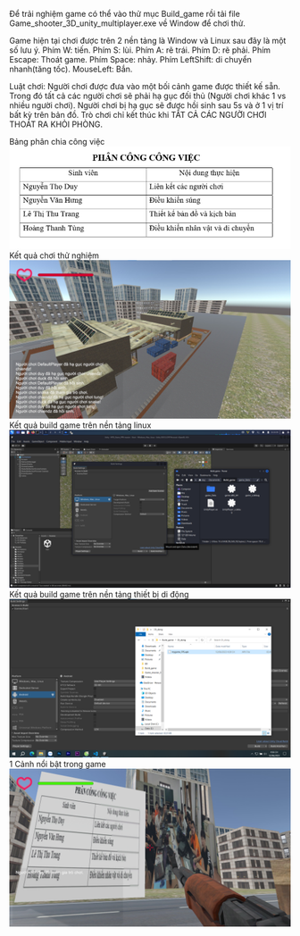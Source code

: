 Để trải nghiệm game có thể vào thử mục Build_game rồi tải file Game_shooter_3D_unity_multiplayer.exe về Window để chơi thử.

Game hiện tại chơi được trên 2 nền tảng là Window và Linux sau đây là một số lưu ý.
Phím W: tiến.
Phím S: lùi.
Phím A: rẽ trái.
Phím D: rẽ phải.
Phím Escape: Thoát game.
Phím Space: nhảy.
Phím LeftShift: di chuyển nhanh(tăng tốc).
MouseLeft: Bắn.

Luật chơi: Người chơi được đưa vào một bối cảnh game được thiết kế sẵn. Trong đó tất cả các người chơi sẽ phải hạ gục đối thủ (Người chơi khác 1 vs nhiều người chơi). Người chơi bị hạ gục sẽ được hồi sinh sau 5s và ở 1 vị trí bất kỳ trên bản đồ. Trò chơi chỉ kết thúc khi TẤT CẢ CÁC NGƯỜI CHƠI THOÁT RA KHỎI PHÒNG.  

Bảng phân chia công việc
![Alt text](img/Cv.png)
Kết quả chơi thử nghiệm
![Alt text](img/image.png)
Kết quả build game trên nền tảng linux
![Alt text](img/Build_game.png)
Kết quả build game trên nền tảng thiết bị di động
![Alt text](img/Di_dong.png)
1 Cảnh nổi bật trong game
![Alt text](img/canh_1.jpg)